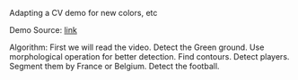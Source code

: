 Adapting a CV demo for new colors, etc

Demo Source: [link](https://github.com/KananVyas/PlayerDetection?source=post_page-----6fd2e4e373f0----------------------)

Algorithm:
First we will read the video.
Detect the Green ground.
Use morphological operation for better detection.
Find contours.
Detect players.
Segment them by France or Belgium.
Detect the football.
